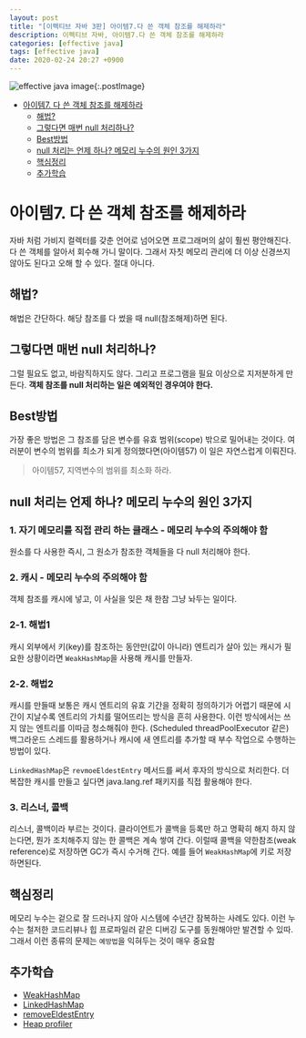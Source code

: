 ```yaml
---
layout: post
title: "[이펙티브 자바 3판] 아이템7.다 쓴 객체 참조를 해제하라"
description: 이펙티브 자바, 아이템7.다 쓴 객체 참조를 해제하라
categories: [effective java]
tags: [effective java]
date: 2020-02-24 20:27 +0900
---
```


![effective java image](https://user-images.githubusercontent.com/28615416/75598228-81ca1c00-5add-11ea-9319-e949af4e07cd.png){:.postImage}

<!-- TOC -->

- [아이템7. 다 쓴 객체 참조를 해제하라](#아이템7-다-쓴-객체-참조를-해제하라)
  - [해법?](#해법)
  - [그렇다면 매번 null 처리하나?](#그렇다면-매번-null-처리하나)
  - [Best방법](#best방법)
  - [null 처리는 언제 하나? 메모리 누수의 원인 3가지](#null-처리는-언제-하나-메모리-누수의-원인-3가지)
  - [핵심정리](#핵심정리)
  - [추가학습](#추가학습)

<!-- /TOC -->

# 아이템7. 다 쓴 객체 참조를 해제하라

자바 처럼 가비지 컬렉터를 갖춘 언어로 넘어오면 프로그래머의 삶이 훨씬 평안해진다.
다 쓴 객체를 알아서 회수해 가니 말이다. 그래서 자칫 메모리 관리에 더 이상 신경쓰지 않아도 된다고 오해 할 수 있다. 절대 아니다.

## 해법?

해법은 간단하다. 해당 참조를 다 썼을 때 null(참조해제)하면 된다.

## 그렇다면 매번 null 처리하나?

그럴 필요도 없고, 바람직하지도 않다. 그리고 프로그램을 필요 이상으로 지저분하게 만든다.
**객체 참조를 null 처리하는 일은 예외적인 경우여야 한다.**

## Best방법

가장 좋은 방법은 그 참조를 담은 변수를 유효 범위(scope) 밖으로 밀어내는 것이다.
여러분이 변수의 범위를 최소가 되게 정의했다면(아이템57) 이 일은 자연스럽게 이뤄진다.

> 아이템57, 지역변수의 범위를 최소화 하라.

## null 처리는 언제 하나? 메모리 누수의 원인 3가지

### 1. 자기 메모리를 직접 관리 하는 클래스 - 메모리 누수의 주의해야 함

원소를 다 사용한 즉시, 그 원소가 참조한 객체들을 다 null 처리해야 한다.

### 2. 캐시 - 메모리 누수의 주의해야 함

객체 참조를 캐시에 넣고, 이 사실을 잊은 채 한참 그냥 놔두는 일이다.

### 2-1. 해법1

캐시 외부에서 키(key)를 참조하는 동안만(값이 아니라) 엔트리가 살아 있는 캐시가 필요한 상황이라면 `WeakHashMap`을 사용해 캐시를 만들자.

### 2-2. 해법2

캐시를 만들때 보통은 캐시 엔트리의 유효 기간을 정확히 정의하기가 어렵기 때문에
시간이 지날수록 엔트리의 가치를 떨어뜨리는 방식을 흔히 사용한다.
이런 방식에서는 쓰지 않는 엔트리를 이따금 청소해줘야 한다.
(Scheduled threadPoolExecutor 같은) 백그라운드 스레드를 활용하거나 캐시에 새 엔트리를 추가할 때 부수 작업으로 수행하는 방법이 있다.

`LinkedHashMap`은 `revmoeEldestEntry` 메서드를 써서 후자의 방식으로 처리한다.
더 복잡한 캐시를 만들고 싶다면 java.lang.ref 패키지를 직접 활용해야 한다.

### 3. 리스너, 콜백

리스너, 콜백이라 부르는 것이다. 클라이언트가 콜백을 등록만 하고 명확히 해지 하지 않는다면, 뭔가 조치해주지 않는 한 콜백은 계속 쌓여 간다.
이럴때 콜백을 약한참조(weak reference)로 저장하면 GC가 즉시 수거해 간다. 예를 들어 `WeakHashMap`에 키로 저장하면된다.

## 핵심정리

메모리 누수는 겉으로 잘 드러나지 않아 시스템에 수년간 잠복하는 사례도 있다.
이런 누수는 철저한 코드리뷰나 힙 프로파일러 같은 디버깅 도구를 동원해야만 발견할 수 있따.
그래서 이런 종류의 문제는 `예방법`을 익혀두는 것이 매우 중요함

## 추가학습

- [WeakHashMap](https://docs.oracle.com/javase/8/docs/api/java/util/WeakHashMap.html)
- [LinkedHashMap](https://docs.oracle.com/javase/8/docs/api/java/util/LinkedHashMap.html)
- [removeEldestEntry](https://docs.oracle.com/javase/8/docs/api/java/util/LinkedHashMap.html#removeEldestEntry-java.util.Map.Entry-)
- [Heap profiler](https://dzone.com/articles/java-memory-model-simplified)
